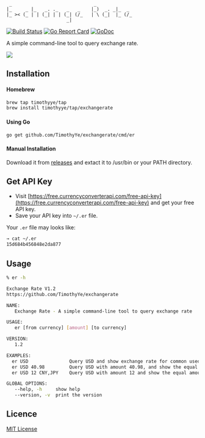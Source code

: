 ```
 _                              _             
|_     _ |_   _. ._   _   _    |_)  _. _|_  _ 
|_ >< (_ | | (_| | | (_| (/_   | \ (_|  |_ (/_
                      _|    
```
[![Build Status][1]][2] [![Go Report Card][7]][8] [![GoDoc][9]][10]

[1]: https://travis-ci.org/TimothyYe/exchangerate.svg?branch=master
[2]: https://travis-ci.org/TimothyYe/exchangerate
[7]: https://goreportcard.com/badge/github.com/timothyye/exchangerate
[8]: https://goreportcard.com/report/github.com/timothyye/exchangerate
[9]: https://godoc.org/github.com/TimothyYe/exchangerate?status.svg
[10]: https://godoc.org/github.com/TimothyYe/exchangerate

A simple command-line tool to query exchange rate.

![](https://github.com/TimothyYe/exchangerate/blob/master/snapshots/er-demo.gif?raw=true)

## Installation

#### Homebrew

```bash
brew tap timothyye/tap
brew install timothyye/tap/exchangerate
```

#### Using Go

```bash
go get github.com/TimothyYe/exchangerate/cmd/er
```

#### Manual Installation

Download it from [releases](https://github.com/TimothyYe/exchangerate/releases) and extact it to /usr/bin or your PATH directory.

## Get API Key

* Visit [https://free.currencyconverterapi.com/free-api-key](https://free.currencyconverterapi.com/free-api-key) and get your free API key.
* Save your API key into `~/.er` file.

Your  `.er` file may looks like:

```bash
→ cat ~/.er 
15d684b456848e2da877
```

## Usage
```bash
% er -h

Exchange Rate V1.2
https://github.com/TimothyYe/exchangerate

NAME:
   Exchange Rate - A simple command-line tool to query exchange rate

USAGE:
   er [from currency] [amount] [to currency]

VERSION:
   1.2

EXAMPLES:
  er USD               Query USD and show exchange rate for common used currencies.  
  er USD 40.98         Query USD with amount 40.98, and show the equal amount of other currencies.  
  er USD 12 CNY,JPY    Query USD with amount 12 and show the equal amount of specified currencies.  

GLOBAL OPTIONS:
   --help, -h     show help
   --version, -v  print the version
```

## Licence

[MIT License](https://github.com/TimothyYe/exchangerate/blob/master/LICENSE)
